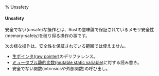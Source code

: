 % Unsafety

#### Unsafety

安全でない(unsafe)な操作とは、Rustの意味論で保証されているメモリ安全性(memory-safety)を破り得る操作の事です。

次の様な操作は、安全性を保証されている範囲では使えません。

- [生ポインタ(raw pointer)][pointer-types]のデリファレンス。
- [ミュータブル静的変数(mutable static variable)][mutable-statics]に対する読み書き。
- 安全でない関数(intrinsicsや外部関数)の呼び出し。

[pointer-types]: pointer-types.html
[mutable-statics]: mutable-statics.html
